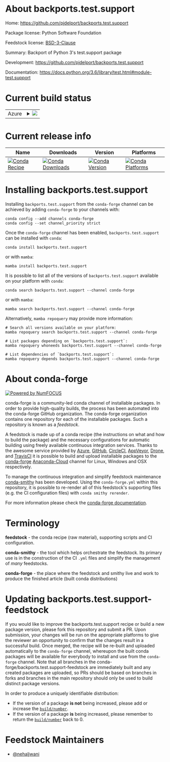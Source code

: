 About backports.test.support
============================

Home: https://github.com/pjdelport/backports.test.support

Package license: Python Software Foundation

Feedstock license: [BSD-3-Clause](https://github.com/conda-forge/backports.test.support-feedstock/blob/main/LICENSE.txt)

Summary: Backport of Python 3's test.support package

Development: https://github.com/pjdelport/backports.test.support

Documentation: https://docs.python.org/3.6/library/test.html#module-test.support

Current build status
====================


<table>
    
  <tr>
    <td>Azure</td>
    <td>
      <details>
        <summary>
          <a href="https://dev.azure.com/conda-forge/feedstock-builds/_build/latest?definitionId=81&branchName=main">
            <img src="https://dev.azure.com/conda-forge/feedstock-builds/_apis/build/status/backports.test.support-feedstock?branchName=main">
          </a>
        </summary>
        <table>
          <thead><tr><th>Variant</th><th>Status</th></tr></thead>
          <tbody><tr>
              <td>linux_64_python3.10.____cpython</td>
              <td>
                <a href="https://dev.azure.com/conda-forge/feedstock-builds/_build/latest?definitionId=81&branchName=main">
                  <img src="https://dev.azure.com/conda-forge/feedstock-builds/_apis/build/status/backports.test.support-feedstock?branchName=main&jobName=linux&configuration=linux%20linux_64_python3.10.____cpython" alt="variant">
                </a>
              </td>
            </tr><tr>
              <td>linux_64_python3.11.____cpython</td>
              <td>
                <a href="https://dev.azure.com/conda-forge/feedstock-builds/_build/latest?definitionId=81&branchName=main">
                  <img src="https://dev.azure.com/conda-forge/feedstock-builds/_apis/build/status/backports.test.support-feedstock?branchName=main&jobName=linux&configuration=linux%20linux_64_python3.11.____cpython" alt="variant">
                </a>
              </td>
            </tr><tr>
              <td>linux_64_python3.8.____73_pypy</td>
              <td>
                <a href="https://dev.azure.com/conda-forge/feedstock-builds/_build/latest?definitionId=81&branchName=main">
                  <img src="https://dev.azure.com/conda-forge/feedstock-builds/_apis/build/status/backports.test.support-feedstock?branchName=main&jobName=linux&configuration=linux%20linux_64_python3.8.____73_pypy" alt="variant">
                </a>
              </td>
            </tr><tr>
              <td>linux_64_python3.8.____cpython</td>
              <td>
                <a href="https://dev.azure.com/conda-forge/feedstock-builds/_build/latest?definitionId=81&branchName=main">
                  <img src="https://dev.azure.com/conda-forge/feedstock-builds/_apis/build/status/backports.test.support-feedstock?branchName=main&jobName=linux&configuration=linux%20linux_64_python3.8.____cpython" alt="variant">
                </a>
              </td>
            </tr><tr>
              <td>linux_64_python3.9.____73_pypy</td>
              <td>
                <a href="https://dev.azure.com/conda-forge/feedstock-builds/_build/latest?definitionId=81&branchName=main">
                  <img src="https://dev.azure.com/conda-forge/feedstock-builds/_apis/build/status/backports.test.support-feedstock?branchName=main&jobName=linux&configuration=linux%20linux_64_python3.9.____73_pypy" alt="variant">
                </a>
              </td>
            </tr><tr>
              <td>linux_64_python3.9.____cpython</td>
              <td>
                <a href="https://dev.azure.com/conda-forge/feedstock-builds/_build/latest?definitionId=81&branchName=main">
                  <img src="https://dev.azure.com/conda-forge/feedstock-builds/_apis/build/status/backports.test.support-feedstock?branchName=main&jobName=linux&configuration=linux%20linux_64_python3.9.____cpython" alt="variant">
                </a>
              </td>
            </tr><tr>
              <td>osx_64_python3.10.____cpython</td>
              <td>
                <a href="https://dev.azure.com/conda-forge/feedstock-builds/_build/latest?definitionId=81&branchName=main">
                  <img src="https://dev.azure.com/conda-forge/feedstock-builds/_apis/build/status/backports.test.support-feedstock?branchName=main&jobName=osx&configuration=osx%20osx_64_python3.10.____cpython" alt="variant">
                </a>
              </td>
            </tr><tr>
              <td>osx_64_python3.11.____cpython</td>
              <td>
                <a href="https://dev.azure.com/conda-forge/feedstock-builds/_build/latest?definitionId=81&branchName=main">
                  <img src="https://dev.azure.com/conda-forge/feedstock-builds/_apis/build/status/backports.test.support-feedstock?branchName=main&jobName=osx&configuration=osx%20osx_64_python3.11.____cpython" alt="variant">
                </a>
              </td>
            </tr><tr>
              <td>osx_64_python3.8.____73_pypy</td>
              <td>
                <a href="https://dev.azure.com/conda-forge/feedstock-builds/_build/latest?definitionId=81&branchName=main">
                  <img src="https://dev.azure.com/conda-forge/feedstock-builds/_apis/build/status/backports.test.support-feedstock?branchName=main&jobName=osx&configuration=osx%20osx_64_python3.8.____73_pypy" alt="variant">
                </a>
              </td>
            </tr><tr>
              <td>osx_64_python3.8.____cpython</td>
              <td>
                <a href="https://dev.azure.com/conda-forge/feedstock-builds/_build/latest?definitionId=81&branchName=main">
                  <img src="https://dev.azure.com/conda-forge/feedstock-builds/_apis/build/status/backports.test.support-feedstock?branchName=main&jobName=osx&configuration=osx%20osx_64_python3.8.____cpython" alt="variant">
                </a>
              </td>
            </tr><tr>
              <td>osx_64_python3.9.____73_pypy</td>
              <td>
                <a href="https://dev.azure.com/conda-forge/feedstock-builds/_build/latest?definitionId=81&branchName=main">
                  <img src="https://dev.azure.com/conda-forge/feedstock-builds/_apis/build/status/backports.test.support-feedstock?branchName=main&jobName=osx&configuration=osx%20osx_64_python3.9.____73_pypy" alt="variant">
                </a>
              </td>
            </tr><tr>
              <td>osx_64_python3.9.____cpython</td>
              <td>
                <a href="https://dev.azure.com/conda-forge/feedstock-builds/_build/latest?definitionId=81&branchName=main">
                  <img src="https://dev.azure.com/conda-forge/feedstock-builds/_apis/build/status/backports.test.support-feedstock?branchName=main&jobName=osx&configuration=osx%20osx_64_python3.9.____cpython" alt="variant">
                </a>
              </td>
            </tr><tr>
              <td>win_64_python3.10.____cpython</td>
              <td>
                <a href="https://dev.azure.com/conda-forge/feedstock-builds/_build/latest?definitionId=81&branchName=main">
                  <img src="https://dev.azure.com/conda-forge/feedstock-builds/_apis/build/status/backports.test.support-feedstock?branchName=main&jobName=win&configuration=win%20win_64_python3.10.____cpython" alt="variant">
                </a>
              </td>
            </tr><tr>
              <td>win_64_python3.11.____cpython</td>
              <td>
                <a href="https://dev.azure.com/conda-forge/feedstock-builds/_build/latest?definitionId=81&branchName=main">
                  <img src="https://dev.azure.com/conda-forge/feedstock-builds/_apis/build/status/backports.test.support-feedstock?branchName=main&jobName=win&configuration=win%20win_64_python3.11.____cpython" alt="variant">
                </a>
              </td>
            </tr><tr>
              <td>win_64_python3.8.____73_pypy</td>
              <td>
                <a href="https://dev.azure.com/conda-forge/feedstock-builds/_build/latest?definitionId=81&branchName=main">
                  <img src="https://dev.azure.com/conda-forge/feedstock-builds/_apis/build/status/backports.test.support-feedstock?branchName=main&jobName=win&configuration=win%20win_64_python3.8.____73_pypy" alt="variant">
                </a>
              </td>
            </tr><tr>
              <td>win_64_python3.8.____cpython</td>
              <td>
                <a href="https://dev.azure.com/conda-forge/feedstock-builds/_build/latest?definitionId=81&branchName=main">
                  <img src="https://dev.azure.com/conda-forge/feedstock-builds/_apis/build/status/backports.test.support-feedstock?branchName=main&jobName=win&configuration=win%20win_64_python3.8.____cpython" alt="variant">
                </a>
              </td>
            </tr><tr>
              <td>win_64_python3.9.____73_pypy</td>
              <td>
                <a href="https://dev.azure.com/conda-forge/feedstock-builds/_build/latest?definitionId=81&branchName=main">
                  <img src="https://dev.azure.com/conda-forge/feedstock-builds/_apis/build/status/backports.test.support-feedstock?branchName=main&jobName=win&configuration=win%20win_64_python3.9.____73_pypy" alt="variant">
                </a>
              </td>
            </tr><tr>
              <td>win_64_python3.9.____cpython</td>
              <td>
                <a href="https://dev.azure.com/conda-forge/feedstock-builds/_build/latest?definitionId=81&branchName=main">
                  <img src="https://dev.azure.com/conda-forge/feedstock-builds/_apis/build/status/backports.test.support-feedstock?branchName=main&jobName=win&configuration=win%20win_64_python3.9.____cpython" alt="variant">
                </a>
              </td>
            </tr>
          </tbody>
        </table>
      </details>
    </td>
  </tr>
</table>

Current release info
====================

| Name | Downloads | Version | Platforms |
| --- | --- | --- | --- |
| [![Conda Recipe](https://img.shields.io/badge/recipe-backports.test.support-green.svg)](https://anaconda.org/conda-forge/backports.test.support) | [![Conda Downloads](https://img.shields.io/conda/dn/conda-forge/backports.test.support.svg)](https://anaconda.org/conda-forge/backports.test.support) | [![Conda Version](https://img.shields.io/conda/vn/conda-forge/backports.test.support.svg)](https://anaconda.org/conda-forge/backports.test.support) | [![Conda Platforms](https://img.shields.io/conda/pn/conda-forge/backports.test.support.svg)](https://anaconda.org/conda-forge/backports.test.support) |

Installing backports.test.support
=================================

Installing `backports.test.support` from the `conda-forge` channel can be achieved by adding `conda-forge` to your channels with:

```
conda config --add channels conda-forge
conda config --set channel_priority strict
```

Once the `conda-forge` channel has been enabled, `backports.test.support` can be installed with `conda`:

```
conda install backports.test.support
```

or with `mamba`:

```
mamba install backports.test.support
```

It is possible to list all of the versions of `backports.test.support` available on your platform with `conda`:

```
conda search backports.test.support --channel conda-forge
```

or with `mamba`:

```
mamba search backports.test.support --channel conda-forge
```

Alternatively, `mamba repoquery` may provide more information:

```
# Search all versions available on your platform:
mamba repoquery search backports.test.support --channel conda-forge

# List packages depending on `backports.test.support`:
mamba repoquery whoneeds backports.test.support --channel conda-forge

# List dependencies of `backports.test.support`:
mamba repoquery depends backports.test.support --channel conda-forge
```


About conda-forge
=================

[![Powered by
NumFOCUS](https://img.shields.io/badge/powered%20by-NumFOCUS-orange.svg?style=flat&colorA=E1523D&colorB=007D8A)](https://numfocus.org)

conda-forge is a community-led conda channel of installable packages.
In order to provide high-quality builds, the process has been automated into the
conda-forge GitHub organization. The conda-forge organization contains one repository
for each of the installable packages. Such a repository is known as a *feedstock*.

A feedstock is made up of a conda recipe (the instructions on what and how to build
the package) and the necessary configurations for automatic building using freely
available continuous integration services. Thanks to the awesome service provided by
[Azure](https://azure.microsoft.com/en-us/services/devops/), [GitHub](https://github.com/),
[CircleCI](https://circleci.com/), [AppVeyor](https://www.appveyor.com/),
[Drone](https://cloud.drone.io/welcome), and [TravisCI](https://travis-ci.com/)
it is possible to build and upload installable packages to the
[conda-forge](https://anaconda.org/conda-forge) [Anaconda-Cloud](https://anaconda.org/)
channel for Linux, Windows and OSX respectively.

To manage the continuous integration and simplify feedstock maintenance
[conda-smithy](https://github.com/conda-forge/conda-smithy) has been developed.
Using the ``conda-forge.yml`` within this repository, it is possible to re-render all of
this feedstock's supporting files (e.g. the CI configuration files) with ``conda smithy rerender``.

For more information please check the [conda-forge documentation](https://conda-forge.org/docs/).

Terminology
===========

**feedstock** - the conda recipe (raw material), supporting scripts and CI configuration.

**conda-smithy** - the tool which helps orchestrate the feedstock.
                   Its primary use is in the construction of the CI ``.yml`` files
                   and simplify the management of *many* feedstocks.

**conda-forge** - the place where the feedstock and smithy live and work to
                  produce the finished article (built conda distributions)


Updating backports.test.support-feedstock
=========================================

If you would like to improve the backports.test.support recipe or build a new
package version, please fork this repository and submit a PR. Upon submission,
your changes will be run on the appropriate platforms to give the reviewer an
opportunity to confirm that the changes result in a successful build. Once
merged, the recipe will be re-built and uploaded automatically to the
`conda-forge` channel, whereupon the built conda packages will be available for
everybody to install and use from the `conda-forge` channel.
Note that all branches in the conda-forge/backports.test.support-feedstock are
immediately built and any created packages are uploaded, so PRs should be based
on branches in forks and branches in the main repository should only be used to
build distinct package versions.

In order to produce a uniquely identifiable distribution:
 * If the version of a package **is not** being increased, please add or increase
   the [``build/number``](https://docs.conda.io/projects/conda-build/en/latest/resources/define-metadata.html#build-number-and-string).
 * If the version of a package **is** being increased, please remember to return
   the [``build/number``](https://docs.conda.io/projects/conda-build/en/latest/resources/define-metadata.html#build-number-and-string)
   back to 0.

Feedstock Maintainers
=====================

* [@nehaljwani](https://github.com/nehaljwani/)

